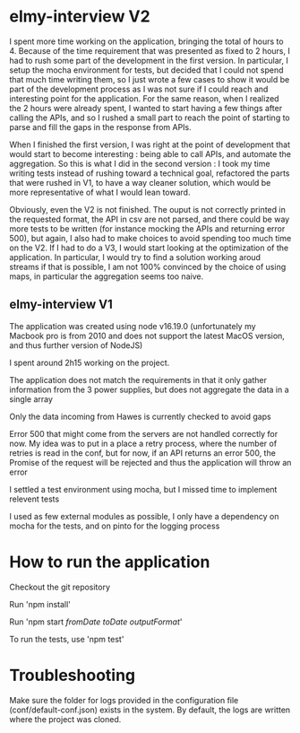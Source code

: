 # elmy-interview V2

I spent more time working on the application, bringing the total of hours to 4.
Because of the time requirement that was presented as fixed to 2 hours, I had to rush some part of the development in the first version. In particular, I setup the mocha environment for tests, but decided that I could not spend that much time writing them, so I just wrote a few cases to show it would be part of the development process as I was not sure if I could reach and interesting point for the application. For the same reason, when I realized the 2 hours were already spent, I wanted to start having a few things after calling the APIs, and so I rushed a small part to reach the point of starting to parse and fill the gaps in the response from APIs.

When I finished the first version, I was right at the point of development that would start to become interesting : being able to call APIs, and automate the aggregation. So this is what I did in the second version : I took my time writing tests instead of rushing toward a technical goal, refactored the parts that were rushed in V1, to have a way cleaner solution, which would be more representative of what I would lean toward.

Obviously, even the V2 is not finished. The ouput is not correctly printed in the requested format, the API in csv are not parsed, and there could be way more tests to be written (for instance mocking the APIs and returning error 500), but again, I also had to make choices to avoid spending too much time on the V2. If I had to do a V3, I would start looking at the optimization of the application. In particular, I would try to find a solution working aroud streams if that is possible, I am not 100% convinced by the choice of using maps, in particular the aggregation seems too naive.

## elmy-interview V1


The application was created using node v16.19.0 (unfortunately my Macbook pro is from 2010 and does not support the latest MacOS version, and thus further version of NodeJS)

I spent around 2h15 working on the project. 

The application does not match the requirements in that it only gather information from the 3 power supplies, but does not aggregate the data in a single array

Only the data incoming from Hawes is currently checked to avoid gaps

Error 500 that might come from the servers are not handled correctly for now.
My idea was to put in a place a retry process, where the number of retries is read in the conf, but for now, if an API returns an error 500, the Promise of the request will be rejected and thus the application will throw an error

I settled a test environment using mocha, but I missed time to implement relevent tests

I used as few external modules as possible, I only have a dependency on mocha for the tests, and on pinto for the logging process

# How to run the application

Checkout the git repository

Run 'npm install'

Run 'npm start *fromDate* *toDate* *outputFormat*'

To run the tests, use 'npm test'

# Troubleshooting

Make sure the folder for logs provided in the configuration file (conf/default-conf.json) exists in the system. By default, the logs are written where the project was cloned.
